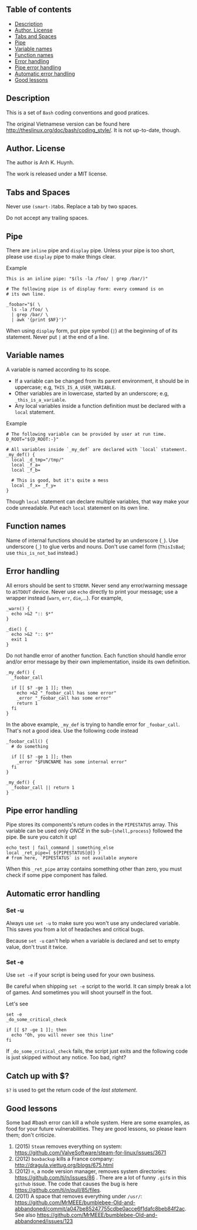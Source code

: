 ## Table of contents

* [Description](#description)
* [Author. License](#author-license)
* [Tabs and Spaces](#tabs-and-spaces)
* [Pipe](#pipe)
* [Variable names](#variable-names)
* [Function names](#function-names)
* [Error handling](#error-handling)
* [Pipe error handling](#pipe-error-handling)
* [Automatic error handling](#automatic-error-handling)
* [Good lessons](#good-lessons)

## Description

This is a set of `Bash` coding conventions and good pratices.

The original Vietnamese version can be found here
  http://theslinux.org/doc/bash/coding_style/.
It is not up-to-date, though.

## Author. License

The author is Anh K. Huynh.

The work is released under a MIT license.

## Tabs and Spaces

Never use `(smart-)`tabs. Replace a tab by two spaces.

Do not accept any trailing spaces.

## Pipe

There are `inline` pipe and `display` pipe.  Unless your pipe is too
short, please use `display` pipe to make things clear.

Example

    This is an inline pipe: "$(ls -la /foo/ | grep /bar/)"

    # The following pipe is of display form: every command is on
    # its own line.

    _foobar="$( \
      ls -la /foo/ \
      | grep /bar/ \
      | awk '{print $NF}')"

When using `display` form, put pipe symbol (`|`) at the beginning of
of its statement. Never put `|` at the end of a line.

## Variable names

A variable is named according to its scope.

* If a variable can be changed from its parent environment,
  it should be in uppercase; e.g, `THIS_IS_A_USER_VARIABLE`.
* Other variables are in lowercase, started by an underscore;
  e.g, `_this_is_a_variable`.
* Any local variables inside a function definition must be
  declared with a `local` statement.

Example

    # The following variable can be provided by user at run time.
    D_ROOT="${D_ROOT:-}"

    # All variables inside `_my_def` are declared with `local` statement.
    _my_def() {
      local _d_tmp="/tmp/"
      local _f_a=
      local _f_b=

      # This is good, but it's quite a mess
      local _f_x= _f_y=
    }

Though `local` statement can declare multiple variables, that way
make your code unreadable. Put each `local` statement on its own line.

## Function names

Name of internal functions should be started by an underscore (`_`).
Use underscore (`_`) to glue verbs and nouns. Don't use camel form
(`ThisIsBad`; use `this_is_not_bad` instead.)

## Error handling

All errors should be sent to `STDERR`. Never send any error/warning message
to a`STDOUT` device. Never use `echo` directly to print your message;
use a wrapper instead (`warn`, `err`, `die`,...). For example,

    _warn() {
      echo >&2 ":: $*"
    }

    _die() {
      echo >&2 ":: $*"
      exit 1
    }

Do not handle error of another function. Each function should handle
error and/or error message by their own implementation, inside its own
definition.

    _my_def() {
      _foobar_call

      if [[ $? -ge 1 ]]; then
        echo >&2 "_foobar_call has some error"
        _error "_foobar_call has some error"
        return 1
      fi
    }

In the above example, `_my_def` is trying to handle error for `_foobar_call`.
That's not a good idea. Use the following code instead

    _foobar_call() {
      # do something

      if [[ $? -ge 1 ]]; then
        _error "$FUNCNAME has some internal error"
      fi
    }

    _my_def() {
      _foobar_call || return 1
    }

## Pipe error handling

Pipe stores its components's return codes in the `PIPESTATUS` array.
This variable can be used only *ONCE* in the sub-`{shell,process}`
followed the pipe. Be sure you catch it up!

    echo test | fail_command | something_else
    local _ret_pipe=( ${PIPESTATUS[@]} )
    # from here, `PIPESTATUS` is not available anymore

When this `_ret_pipe` array contains something other than zero, you must
check if some pipe component has failed.

## Automatic error handling

### Set -u

Always use `set -u` to make sure you won't use any undeclared variable.
This saves you from a lot of headaches and critical bugs.

Because `set -u` can't help when a variable is declared and set to empty
value, don't trust it twice.

### Set -e

Use `set -e` if your script is being used for your own business.

Be careful when shipping `set -e` script to the world. It can simply
break a lot of games. And sometimes you will shoot yourself in the foot.

Let's see

    set -e
    _do_some_critical_check

    if [[ $? -ge 1 ]]; then
      echo "Oh, you will never see this line"
    fi

If `_do_some_critical_check` fails, the script just exits and the following
code is just skipped without any notice. Too bad, right?

## Catch up with $?

`$?` is used to get the return code of the *last statement*.

## Good lessons

Some bad #bash error can kill a whole system. Here are some examples,
as food for your future vulnerabilities. They are good lessons, so please
learn them; don't criticize.

1. (2015)
    `Steam` removes everything on system:
      https://github.com/ValveSoftware/steam-for-linux/issues/3671
2. (2012)
    `boxbackup` kills a France company:
      http://dragula.viettug.org/blogs/675.html
3. (2012)
    `n`, a node version manager, removes system directories:
      https://github.com/tj/n/issues/86 .
    There are a lot of funny `.gif`s in this `github` issue.
    The code that causes the bug is here
      https://github.com/tj/n/pull/85/files.
4. (2011)
    A space that removes everything under `/usr/`:
      https://github.com/MrMEEE/bumblebee-Old-and-abbandoned/commit/a047be85247755cdbe0acce6f1dafc8beb84f2ac.
    See also https://github.com/MrMEEE/bumblebee-Old-and-abbandoned/issues/123
